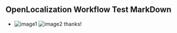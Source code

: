 ## OpenLocalization Workflow Test MarkDown
* ![image1](.\17f1888c-4c95-4d04-8888-be4cb0fee849.PNG)   ![image2](.\54427c16-78b8-41fa-96f7-ac8c6adfbc20.png) 
thanks!